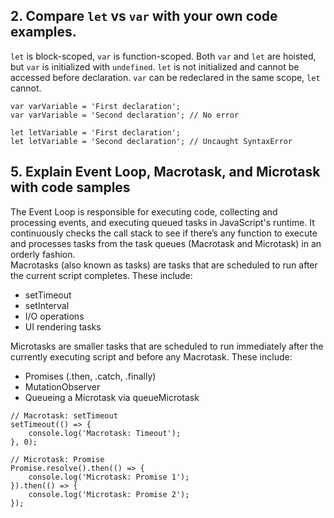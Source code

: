 ## 2. Compare `let` vs `var` with your own code examples.
`let` is block-scoped, `var` is function-scoped. Both `var` and `let` are hoisted, but `var` is initialized with `undefined`. `let` is not initialized and cannot be accessed before declaration. `var` can be redeclared in the same scope, `let` cannot.
```
var varVariable = 'First declaration';
var varVariable = 'Second declaration'; // No error

let letVariable = 'First declaration';
let letVariable = 'Second declaration'; // Uncaught SyntaxError
```

## 5. Explain Event Loop, Macrotask, and Microtask with code samples
The Event Loop is responsible for executing code, collecting and processing events, and executing queued tasks in JavaScript's runtime. It continuously checks the call stack to see if there’s any function to execute and processes tasks from the task queues (Macrotask and Microtask) in an orderly fashion.  
Macrotasks (also known as tasks) are tasks that are scheduled to run after the current script completes. These include:  
- setTimeout
- setInterval
- I/O operations
- UI rendering tasks  
  
Microtasks are smaller tasks that are scheduled to run immediately after the currently executing script and before any Macrotask. These include:  
- Promises (.then, .catch, .finally)
- MutationObserver
- Queueing a Microtask via queueMicrotask  
```
// Macrotask: setTimeout
setTimeout(() => {
    console.log('Macrotask: Timeout');
}, 0);

// Microtask: Promise
Promise.resolve().then(() => {
    console.log('Microtask: Promise 1');
}).then(() => {
    console.log('Microtask: Promise 2');
});
```